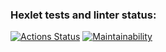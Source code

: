 ### Hexlet tests and linter status:
[![Actions Status](https://github.com/EldarOpera/frontend-project-44/workflows/hexlet-check/badge.svg)](https://github.com/EldarOpera/frontend-project-44/actions)
[![Maintainability](https://api.codeclimate.com/v1/badges/e0685c7017f868fd0f88/maintainability)](https://codeclimate.com/github/EldarOpera/frontend-project-44/maintainability)

